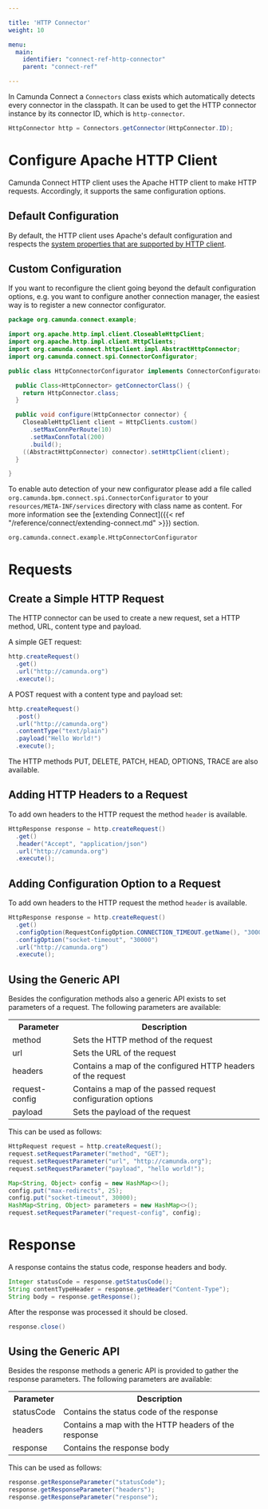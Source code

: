 ```yaml
---

title: 'HTTP Connector'
weight: 10

menu:
  main:
    identifier: "connect-ref-http-connector"
    parent: "connect-ref"

---
```


In Camunda Connect a `Connectors` class exists which automatically detects
every connector in the classpath. It can be used to get the HTTP connector
instance by its connector ID, which is `http-connector`.

```java
HttpConnector http = Connectors.getConnector(HttpConnector.ID);
```


# Configure Apache HTTP Client

Camunda Connect HTTP client uses the Apache HTTP client to make HTTP requests. Accordingly, it supports the same configuration options.

## Default Configuration

By default, the HTTP client uses Apache's default configuration and respects the [system properties that are supported by HTTP client](https://hc.apache.org/httpcomponents-client-4.3.x/httpclient/apidocs/org/apache/http/impl/client/HttpClientBuilder.html).

## Custom Configuration

If you want to reconfigure the client going beyond the default configuration options, e.g. you want to configure another connection manager, the easiest way is to register
a new connector configurator.

```java
package org.camunda.connect.example;

import org.apache.http.impl.client.CloseableHttpClient;
import org.apache.http.impl.client.HttpClients;
import org.camunda.connect.httpclient.impl.AbstractHttpConnector;
import org.camunda.connect.spi.ConnectorConfigurator;

public class HttpConnectorConfigurator implements ConnectorConfigurator<HttpConnector> {

  public Class<HttpConnector> getConnectorClass() {
    return HttpConnector.class;
  }

  public void configure(HttpConnector connector) {
    CloseableHttpClient client = HttpClients.custom()
      .setMaxConnPerRoute(10)
      .setMaxConnTotal(200)
      .build();
    ((AbstractHttpConnector) connector).setHttpClient(client);
  }

}
```

To enable auto detection of your new configurator please add a file called
`org.camunda.bpm.connect.spi.ConnectorConfigurator` to your
`resources/META-INF/services` directory with class name as content. For more
information see the [extending Connect]({{< ref "/reference/connect/extending-connect.md" >}}) section.

```
org.camunda.connect.example.HttpConnectorConfigurator
```

# Requests

## Create a Simple HTTP Request

The HTTP connector can be used to create a new request, set a HTTP method, URL,
content type and payload.

A simple GET request:

```java
http.createRequest()
  .get()
  .url("http://camunda.org")
  .execute();
```

A POST request with a content type and payload set:

```java
http.createRequest()
  .post()
  .url("http://camunda.org")
  .contentType("text/plain")
  .payload("Hello World!")
  .execute();
```

The HTTP methods PUT, DELETE, PATCH, HEAD, OPTIONS, TRACE
are also available.


## Adding HTTP Headers to a Request

To add own headers to the HTTP request the method `header` is
available.

```java
HttpResponse response = http.createRequest()
  .get()
  .header("Accept", "application/json")
  .url("http://camunda.org")
  .execute();
```

## Adding Configuration Option to a Request

To add own headers to the HTTP request the method `header` is
available.

```java
HttpResponse response = http.createRequest()
  .get()
  .configOption(RequestConfigOption.CONNECTION_TIMEOUT.getName(), "30000")
  .configOption("socket-timeout", "30000")
  .url("http://camunda.org")
  .execute();
```

## Using the Generic API

Besides the configuration methods also a generic API exists to
set parameters of a request. The following parameters are
available:

<table class="table table-striped">
  <tr>
    <th>Parameter</th>
    <th>Description</th>
  </tr>
  <tr>
    <td>method</td>
    <td>Sets the HTTP method of the request</td>
  </tr>
  <tr>
    <td>url</td>
    <td>Sets the URL of the request</td>
  </tr>
  <tr>
    <td>headers</td>
    <td>Contains a map of the configured HTTP headers of the request</td>
  </tr>
  <tr>
    <td>request-config</td>
    <td>Contains a map of the passed request configuration options</td>
  </tr>
  <tr>
    <td>payload</td>
    <td>Sets the payload of the request</td>
  </tr>
</table>

This can be used as follows:

```java
HttpRequest request = http.createRequest();
request.setRequestParameter("method", "GET");
request.setRequestParameter("url", "http://camunda.org");
request.setRequestParameter("payload", "hello world!");

Map<String, Object> config = new HashMap<>();
config.put("max-redirects", 25);
config.put("socket-timeout", 30000);
HashMap<String, Object> parameters = new HashMap<>();
request.setRequestParameter("request-config", config);
```

# Response

A response contains the status code, response headers and body.

```java
Integer statusCode = response.getStatusCode();
String contentTypeHeader = response.getHeader("Content-Type");
String body = response.getResponse();
```

After the response was processed it should be closed.

```java
response.close()
```

## Using the Generic API

Besides the response methods a generic API is provided
to gather the response parameters. The following parameters
are available:

<table class="table table-striped">
  <tr>
    <th>Parameter</th>
    <th>Description</th>
  </tr>
  <tr>
    <td>statusCode</td>
    <td>Contains the status code of the response</td>
  </tr>
  <tr>
    <td>headers</td>
    <td>Contains a map with the HTTP headers of the response</td>
  </tr>
  <tr>
    <td>response</td>
    <td>Contains the response body</td>
  </tr>
</table>

This can be used as follows:

```java
response.getResponseParameter("statusCode");
response.getResponseParameter("headers");
response.getResponseParameter("response");
```
